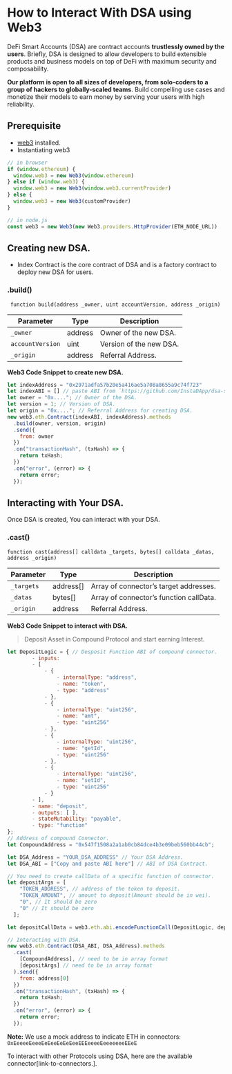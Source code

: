 
# How to Interact With DSA using Web3
DeFi Smart Accounts (DSA) are contract accounts  **trustlessly owned by the users**. Briefly, DSA is designed to allow developers to build extensible products and business models on top of DeFi with maximum security and composability.

**Our platform is open to all sizes of developers, from solo-coders to a group of hackers to globally-scaled teams**. Build compelling use cases and monetize their models to earn money by serving your users with high reliability.

## Prerequisite
-   [web3](https://github.com/ethereum/web3.js/#installation) installed.
-   Instantiating web3
```javascript
// in browser
if (window.ethereum) {
  window.web3 = new Web3(window.ethereum)
} else if (window.web3) {
  window.web3 = new Web3(window.web3.currentProvider)
} else {
  window.web3 = new Web3(customProvider)
}

// in node.js
const web3 = new Web3(new Web3.providers.HttpProvider(ETH_NODE_URL))
```
## Creating new DSA.

-   Index Contract is the core contract of DSA and is a factory contract to deploy new DSA for users.

### .build()

  ` function build(address _owner, uint accountVersion, address _origin)`

| Parameter | Type | Description|
|--|--|--|
| `_owner` | address | Owner of the new DSA.
| `accountVersion` | uint | Version of the new DSA.
| `_origin` | address | Referral Address.

**Web3 Code Snippet to create new DSA.**
```javascript
let indexAddress = "0x2971adfa57b20e5a416ae5a708a8655a9c74f723"
let indexABI = [] // paste ABI from `https://github.com/InstaDApp/dsa-sdk/blob/master/src/abi/core/index.json`
let owner = "0x...."; // Owner of the DSA.
let version = 1; // Version of DSA.
let origin = "0x...."; // Referral Address for creating DSA.
new web3.eth.Contract(indexABI, indexAddress).methods
  .build(owner, version, origin)
  .send({
    from: owner
  })
  .on("transactionHash", (txHash) => {
    return txHash;
  })
  .on("error", (error) => {
    return error;
  });
```

## Interacting with Your DSA.

 Once DSA is created, You can interact with your DSA.

### .cast()
  `function cast(address[] calldata _targets, bytes[] calldata _datas, address _origin)`

| Parameter | Type | Description|
|--|--|--|
| `_targets` | address[] | Array of connector’s target addresses.
| `_datas` | bytes[] | Array of connector’s function callData.
| `_origin` | address | Referral Address.


**Web3 Code Snippet to interact with DSA.**

> Deposit Asset in Compound Protocol and start earning Interest.
```javascript 	
let DepositLogic = { // Desposit Function ABI of compound connector.
        - inputs: 
        - [
            - {
                - internalType: "address",
                - name: "token",
                - type: "address"
            - },
            - {
                - internalType: "uint256",
                - name: "amt",
                - type: "uint256"
            - },
            - {
                - internalType: "uint256",
                - name: "getId",
                - type: "uint256"
            - },
            - {
                - internalType: "uint256",
                - name: "setId",
                - type: "uint256"
            - }
        - ],
        - name: "deposit",
        - outputs: [ ],
        - stateMutability: "payable",
        - type: "function"
};
// Address of compound Connector.
let CompoundAddress = "0x547f1508a2a1ab0cb84dce4b3e09beb560bb44cb"; 

let DSA_Address = "YOUR_DSA_ADDRESS" // Your DSA Address.
let DSA_ABI = ["Copy and paste ABI here"] // ABI of DSA Contract.

// You need to create callData of a specific function of connector.
let depositArgs = [
    "TOKEN_ADDRESS", // address of the token to deposit.
    "TOKEN_AMOUNT", // amount to deposit(Amount should be in wei).
    "0", // It should be zero
    "0" // It should be zero
  ];

let depositCallData = web3.eth.abi.encodeFunctionCall(DepositLogic, depositArgs);

// Interacting with DSA.
new web3.eth.Contract(DSA_ABI, DSA_Address).methods
  .cast(
    [CompoundAddress], // need to be in array format
    [depositArgs] // need to be in array format
  ).send({
    from: address[0]
  })
  .on("transactionHash", (txHash) => {
    return txHash;
  })
  .on("error", (error) => {
    return error;
  });
```
**Note:** We use a mock address to indicate ETH in connectors: `0xEeeeeEeeeEeEeeEeEeEeeEEEeeeeEeeeeeeeEEeE`

To interact with other Protocols using DSA, here are the available connector[link-to-connectors.].
